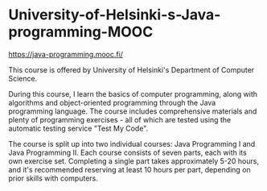 # University-of-Helsinki-s-Java-programming-MOOC
https://java-programming.mooc.fi/

This course is offered by University of Helsinki's Department of Computer Science.

During this course, I learn the basics of computer programming, along with algorithms and object-oriented programming through the Java programming language. 
The course includes comprehensive materials and plenty of programming exercises - all of which are tested using the automatic testing service "Test My Code".

The course is split up into two individual courses: Java Programming I and Java Programming II. Each course consists of seven parts, each with its own exercise set. Completing a single part takes approximately 5-20 hours, and it's recommended reserving at least 10 hours per part, depending on prior skills with computers.
